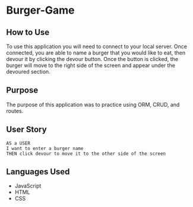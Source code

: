 # Burger-Game

## How to Use

To use this application you will need to connect to your local server. Once connected, you are able to name a burger that you would like to eat, then devour it by clicking the devour button. Once the button is clicked, the burger will move to the right side of the screen and appear under the devoured section. 

## Purpose
The purpose of this application was to practice using ORM, CRUD, and routes. 

## User Story
```
AS a USER 
I want to enter a burger name
THEN click devour to move it to the other side of the screen
```

## Languages Used
- JavaScript
- HTML
- CSS



